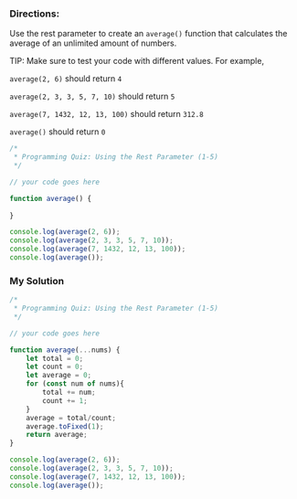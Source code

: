 ### Directions:
Use the rest parameter to create an `average()` function that calculates the average of an unlimited amount of numbers.

TIP: Make sure to test your code with different values. For example,

`average(2, 6)` should return `4`

`average(2, 3, 3, 5, 7, 10)` should return `5`

`average(7, 1432, 12, 13, 100)` should return `312.8`

`average()` should return `0`

```javascript
/*
 * Programming Quiz: Using the Rest Parameter (1-5)
 */

// your code goes here

function average() {
    
}

console.log(average(2, 6));
console.log(average(2, 3, 3, 5, 7, 10));
console.log(average(7, 1432, 12, 13, 100));
console.log(average());
```

### My Solution

```javascript
/*
 * Programming Quiz: Using the Rest Parameter (1-5)
 */

// your code goes here

function average(...nums) {
    let total = 0;
    let count = 0;
    let average = 0;
    for (const num of nums){
        total += num;
        count += 1;
    }
    average = total/count;
    average.toFixed(1);
    return average;
}

console.log(average(2, 6));
console.log(average(2, 3, 3, 5, 7, 10));
console.log(average(7, 1432, 12, 13, 100));
console.log(average());
```